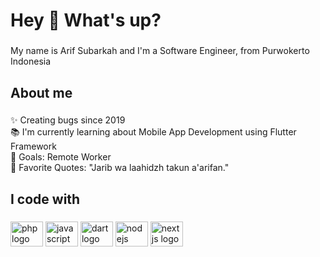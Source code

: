 <h1 align="left">Hey 👋 What's up?</h1>

###

<p align="left">My name is Arif Subarkah and I'm a Software Engineer, from Purwokerto Indonesia</p>

###

<h2 align="left">About me</h2>

###

<p align="left">✨ Creating bugs since 2019<br>📚 I'm currently learning about Mobile App Development using Flutter Framework<br>🎯 Goals: Remote Worker<br>🎲 Favorite Quotes: "Jarib wa laahidzh takun a'arifan."</p>

###

<h2 align="left">I code with</h2>

###

<div align="left">
  <img src="https://cdn.jsdelivr.net/gh/devicons/devicon/icons/php/php-original.svg" height="40" width="52" alt="php logo"  />
  <img src="https://cdn.jsdelivr.net/gh/devicons/devicon/icons/javascript/javascript-original.svg" height="40" width="52" alt="javascript logo"  />
  <img src="https://cdn.jsdelivr.net/gh/devicons/devicon/icons/dart/dart-original.svg" height="40" width="52" alt="dart logo"  />
  <img src="https://cdn.jsdelivr.net/gh/devicons/devicon/icons/nodejs/nodejs-original.svg" height="40" width="52" alt="nodejs logo"  />
  <img src="https://cdn.jsdelivr.net/gh/devicons/devicon/icons/nextjs/nextjs-original.svg" height="40" width="52" alt="nextjs logo"  />
</div>

###
